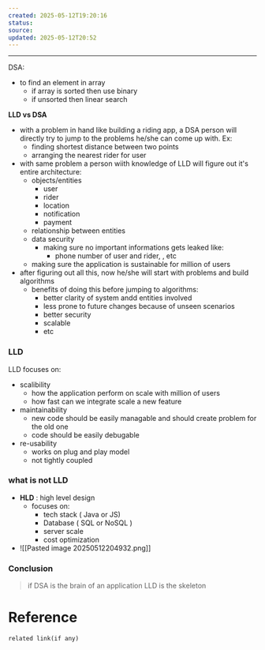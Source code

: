 ```yaml
---
created: 2025-05-12T19:20:16
status: 
source: 
updated: 2025-05-12T20:52
---
```

---

DSA:

- to find an element in array
	- if array is sorted then use binary
	- if unsorted then linear search

**LLD vs DSA**
- with a problem in hand like building a riding app, a DSA person will directly try to jump to the problems he/she can come up with. Ex: 
	- finding shortest distance between two points
	- arranging the nearest rider for user
- with same problem a person wiith knowledge of LLD will figure out it's entire architecture:
	- objects/entities
		- user
		- rider
		- location
		- notification
		- payment
	- relationship between entities
	- data security
		- making sure no important informations gets leaked like:
			- phone number of user and rider, , etc
	- making sure the application is sustainable for million of users
- after figuring out all this, now he/she will start with problems and build algorithms
	- benefits of doing this before jumping to algorithms:
		- better clarity of system andd entities involved
		- less prone to future changes because of unseen scenarios 
		- better security
		- scalable
		- etc


### LLD

LLD focuses on:
- scalibility
	- how the application perform on scale with million of users
	- how fast can we integrate scale a new feature
- maintainability
	- new code should be easily managable and should create problem for the old one
	- code should be easily debugable
- re-usability
	- works on plug and play model
	- not tightly coupled 

### what is not LLD

- **HLD** : high level design
	- focuses on:
		- tech stack ( Java or JS)
		- Database ( SQL or NoSQL )
		- server scale
		- cost optimization
- ![[Pasted image 20250512204932.png]]

### Conclusion

> if DSA is the brain of an application
> LLD is the skeleton

# Reference
`related link(if any)`


